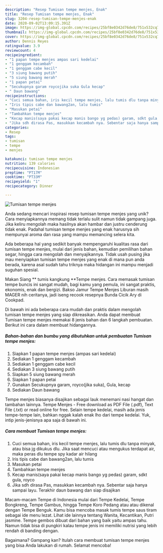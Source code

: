 ```yaml
---
description: "Resep Tumisan tempe menjes, Enak"
title: "Resep Tumisan tempe menjes, Enak"
slug: 3204-resep-tumisan-tempe-menjes-enak
date: 2020-09-02T13:09:15.391Z
image: https://img-global.cpcdn.com/recipes/25bf8e0342d76de8/751x532cq70/tumisan-tempe-menjes-foto-resep-utama.jpg
thumbnail: https://img-global.cpcdn.com/recipes/25bf8e0342d76de8/751x532cq70/tumisan-tempe-menjes-foto-resep-utama.jpg
cover: https://img-global.cpcdn.com/recipes/25bf8e0342d76de8/751x532cq70/tumisan-tempe-menjes-foto-resep-utama.jpg
author: Dennis Reyes
ratingvalue: 3.9
reviewcount: 4
recipeingredient:
- "1 papan tempe menjes ampas sari kedelai"
- "1 genggam kecambah"
- "1 genggam cabe kecil"
- "3 siung bawang putih"
- "5 siung bawang merah"
- "1 papan petai"
- "Secukupnya garam roycojika suka Gula kecap"
- " Daun bawang"
recipeinstructions:
- "Cuci semua bahan, iris kecil tempe menjes, lalu tumis dlu tanpa minyak, atau bisa jg dikukus dlu. Jika saat mencuci atau mengukus terdapat air, maka peras dlu tempe spy kadar air hilang"
- "Iris tipis cabe dan bawang2an, lalu tumis"
- "Masukan petai"
- "Tambahkan tempe menjes"
- "Kecap manis(saya pakai kecap manis bango yg pedas) garam, sdkt gula, royco"
- "Jika sdh dirasa Pas, masukkan kecambah nya. Sebentar saja hanya sampai layu. Terakhir daun bawang dan siap disajikan"
categories:
- Resep
tags:
- tumisan
- tempe
- menjes

katakunci: tumisan tempe menjes 
nutrition: 139 calories
recipecuisine: Indonesian
preptime: "PT17M"
cooktime: "PT33M"
recipeyield: "1"
recipecategory: Dinner

---
```



![Tumisan tempe menjes](https://img-global.cpcdn.com/recipes/25bf8e0342d76de8/751x532cq70/tumisan-tempe-menjes-foto-resep-utama.jpg)

Anda sedang mencari inspirasi resep tumisan tempe menjes yang unik? Cara menyiapkannya memang tidak terlalu sulit namun tidak gampang juga. Jika keliru mengolah maka hasilnya akan hambar dan justru cenderung tidak enak. Padahal tumisan tempe menjes yang enak harusnya sih mempunyai aroma dan rasa yang mampu memancing selera kita.

Ada beberapa hal yang sedikit banyak mempengaruhi kualitas rasa dari tumisan tempe menjes, mulai dari jenis bahan, kemudian pemilihan bahan segar, hingga cara mengolah dan menyajikannya. Tidak usah pusing jika mau menyiapkan tumisan tempe menjes yang enak di mana pun anda berada, karena asal sudah tahu triknya maka hidangan ini mampu menjadi suguhan spesial.

Makan Siang ** tumis kangkung **Tempe menjes. Cara memasak tumisan tempe buncis ini sangat mudah, bagi kamu yang pemula, ini sangat praktis, ekonomis, enak dan bergizi. Bakso Jamur Tempe Menjes Liburan masih MAGER nih ceritanya, jadi iseng recook resepnya Bunda Cicik Ary di Cookpad.


Di bawah ini ada beberapa cara mudah dan praktis dalam mengolah tumisan tempe menjes yang siap dikreasikan. Anda dapat membuat Tumisan tempe menjes memakai 8 jenis bahan dan 6 langkah pembuatan. Berikut ini cara dalam membuat hidangannya.

<!--inarticleads1-->

##### Bahan-bahan dan bumbu yang dibutuhkan untuk pembuatan Tumisan tempe menjes:

1. Siapkan 1 papan tempe menjes (ampas sari kedelai)
1. Sediakan 1 genggam kecambah
1. Sediakan 1 genggam cabe kecil
1. Sediakan 3 siung bawang putih
1. Siapkan 5 siung bawang merah
1. Siapkan 1 papan petai
1. Gunakan Secukupnya garam, royco(jika suka), Gula, kecap
1. Sediakan  Daun bawang


Tempe menjes biasanya disajikan sebagai lauk menemani nasi hangat dan tambahan lainnya. Tempe Menjes - Free download as PDF File (.pdf), Text File (.txt) or read online for free. Selain tempe kedelai, masih ada jenis tempe-tempe lain, bahkan nggak kalah enak lho dari tempe kedelai. Yuk, intip jenis-jenisnya apa saja di bawah ini. 

<!--inarticleads2-->

##### Cara membuat Tumisan tempe menjes:

1. Cuci semua bahan, iris kecil tempe menjes, lalu tumis dlu tanpa minyak, atau bisa jg dikukus dlu. Jika saat mencuci atau mengukus terdapat air, maka peras dlu tempe spy kadar air hilang
1. Iris tipis cabe dan bawang2an, lalu tumis
1. Masukan petai
1. Tambahkan tempe menjes
1. Kecap manis(saya pakai kecap manis bango yg pedas) garam, sdkt gula, royco
1. Jika sdh dirasa Pas, masukkan kecambah nya. Sebentar saja hanya sampai layu. Terakhir daun bawang dan siap disajikan


Macam-macam Tempe di Indonesia mulai dari Tempe Kedelai, Tempe Bongkreng, Tempe Gambus, hingga Tempe Koro Pedang atau atau dikenal dengan Tempe Benguk. Kamu bisa mencoba masak tumis tempe saus tiram sebagai ide menu lezat. Lihat ide lainnya tentang Wanita, Kecantikan, Putri jasmine. Tempe gembos dibuat dari bahan yang baik yaitu ampas tahu. Namun tidak bisa di pungkiri kalau tempe jenis ini memiliki nutrisi yang lebih rendah di banding dengan. 

Bagaimana? Gampang kan? Itulah cara membuat tumisan tempe menjes yang bisa Anda lakukan di rumah. Selamat mencoba!
